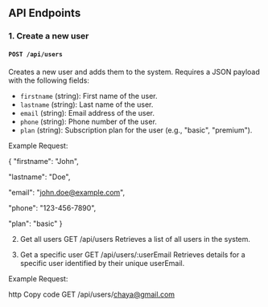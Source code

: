 ## API Endpoints

### 1. Create a new user

#### `POST /api/users`

Creates a new user and adds them to the system. Requires a JSON payload with the following fields:

- `firstname` (string): First name of the user.
- `lastname` (string): Last name of the user.
- `email` (string): Email address of the user.
- `phone` (string): Phone number of the user.
- `plan` (string): Subscription plan for the user (e.g., "basic", "premium").

Example Request:

{ "firstname": "John",

"lastname": "Doe",

"email": "john.doe@example.com",

"phone": "123-456-7890",

"plan": "basic" } 

2. Get all users
GET /api/users
Retrieves a list of all users in the system.

3. Get a specific user
GET /api/users/:userEmail
Retrieves details for a specific user identified by their unique userEmail.

Example Request:

http
Copy code
GET /api/users/chaya@gmail.com
